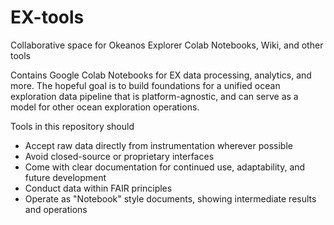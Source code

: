 # EX-tools
Collaborative space for Okeanos Explorer Colab Notebooks, Wiki, and other tools

Contains Google Colab Notebooks for EX data processing, analytics, and more. The hopeful goal is to build foundations for a unified ocean exploration data pipeline that is platform-agnostic, and can serve as a model for other ocean exploration operations.

Tools in this repository should
  - Accept raw data directly from instrumentation wherever possible
  - Avoid closed-source or proprietary interfaces
  - Come with clear documentation for continued use, adaptability, and future development
  - Conduct data within FAIR principles
  - Operate as "Notebook" style documents, showing intermediate results and operations
